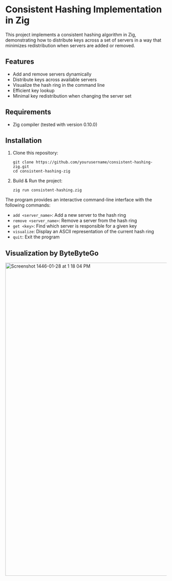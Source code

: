 # Consistent Hashing Implementation in Zig

This project implements a consistent hashing algorithm in Zig, demonstrating how to distribute keys across a set of servers in a way that minimizes redistribution when servers are added or removed.

## Features

- Add and remove servers dynamically
- Distribute keys across available servers
- Visualize the hash ring in the command line
- Efficient key lookup
- Minimal key redistribution when changing the server set

## Requirements

- Zig compiler (tested with version 0.10.0)

## Installation

1. Clone this repository:
   ```
   git clone https://github.com/yourusername/consistent-hashing-zig.git
   cd consistent-hashing-zig
   ```

2. Build & Run the project:
   ```
   zig run consistent-hashing.zig
   ```


The program provides an interactive command-line interface with the following commands:

- `add <server_name>`: Add a new server to the hash ring
- `remove <server_name>`: Remove a server from the hash ring
- `get <key>`: Find which server is responsible for a given key
- `visualize`: Display an ASCII representation of the current hash ring
- `quit`: Exit the program

## Visualization by ByteByteGo

<img width="975" alt="Screenshot 1446-01-28 at 1 18 04 PM" src="https://github.com/user-attachments/assets/28068f35-a0e3-4a0c-ad7c-7db463f28a1f">
